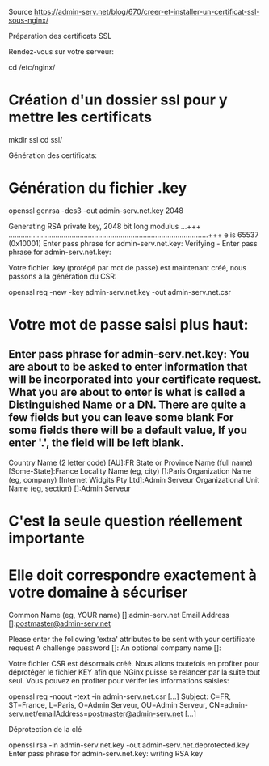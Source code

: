Source https://admin-serv.net/blog/670/creer-et-installer-un-certificat-ssl-sous-nginx/

Préparation des certificats SSL

Rendez-vous sur votre serveur:

cd /etc/nginx/
# Création d'un dossier ssl pour y mettre les certificats
mkdir ssl
cd ssl/

Génération des certificats:

# Génération du fichier .key
openssl genrsa -des3 -out admin-serv.net.key 2048

Generating RSA private key, 2048 bit long modulus
...+++
..................................................................................................+++
e is 65537 (0x10001)
Enter pass phrase for admin-serv.net.key:
Verifying - Enter pass phrase for admin-serv.net.key:

Votre fichier .key (protégé par mot de passe) est maintenant créé, nous passons à la génération du CSR:

openssl req -new -key admin-serv.net.key -out admin-serv.net.csr
# Votre mot de passe saisi plus haut:
Enter pass phrase for admin-serv.net.key:
You are about to be asked to enter information that will be incorporated
into your certificate request.
What you are about to enter is what is called a Distinguished Name or a DN.
There are quite a few fields but you can leave some blank
For some fields there will be a default value,
If you enter '.', the field will be left blank.
-----
Country Name (2 letter code) [AU]:FR
State or Province Name (full name) [Some-State]:France
Locality Name (eg, city) []:Paris
Organization Name (eg, company) [Internet Widgits Pty Ltd]:Admin Serveur
Organizational Unit Name (eg, section) []:Admin Serveur
# C'est la seule question réellement importante
# Elle doit correspondre exactement à votre domaine à sécuriser
Common Name (eg, YOUR name) []:admin-serv.net
Email Address []:postmaster@admin-serv.net

Please enter the following 'extra' attributes
to be sent with your certificate request
A challenge password []:
An optional company name []:

Votre fichier CSR est désormais créé. Nous allons toutefois en profiter pour déprotéger le fichier KEY afin que NGinx puisse se relancer par la suite tout seul. Vous pouvez en profiter pour vérifer les informations saisies:

openssl req -noout -text -in admin-serv.net.csr
[...]
Subject: C=FR, ST=France, L=Paris, O=Admin Serveur, OU=Admin Serveur, CN=admin-serv.net/emailAddress=postmaster@admin-serv.net
[...]

Déprotection de la clé

openssl rsa -in admin-serv.net.key -out admin-serv.net.deprotected.key
Enter pass phrase for admin-serv.net.key:
writing RSA key

